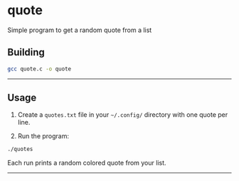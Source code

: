 # quote
Simple program to get a random quote from a list


## Building

```bash
gcc quote.c -o quote
```

---

## Usage

1. Create a `quotes.txt` file in your `~/.config/` directory with one quote per line.

2. Run the program:

```bash
./quotes
```

Each run prints a random colored quote from your list.

---
